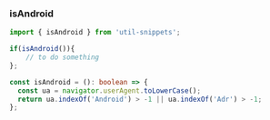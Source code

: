 ### isAndroid

<template>
    <b>Use</b>
</template>

```ts
import { isAndroid } from 'util-snippets';

if(isAndroid()){
    // to do something
};
```

<template>
    <b>Code</b>
</template>

```ts
const isAndroid = (): boolean => {
  const ua = navigator.userAgent.toLowerCase();
  return ua.indexOf('Android') > -1 || ua.indexOf('Adr') > -1;
};
```


<style>
    b {
        color: #3eaf7c;
    }
</style>